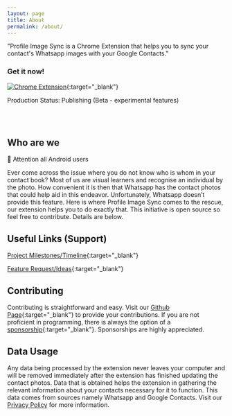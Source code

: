 ```yaml
---
layout: page
title: About
permalink: /about/
---
```

"Profile Image Sync is a Chrome Extension that helps you to sync your contact's Whatsapp images with your Google Contacts."

### Get it now!
 
[![Chrome Extension](/img/chrome.png)](https://chrome.google.com/webstore/detail/profile-image-sync/lfplcgpfghfgnndjcpohkdfpkmdmijcc){:target="\_blank"}

Production Status: Publishing (Beta - experimental features)
 
<br /> <br />

## Who are we
📢 Attention all Android users
 
Ever come across the issue where you do not know who is whom in your contact book? Most of us are visual learners and recognise an individual by the photo. How convenient it is then that Whatsapp has the contact photos that could help aid in this endeavor. Unfortunately, Whatsapp doesn’t provide this feature. Here is where Profile Image Sync comes to the rescue, our extension helps you to do exactly that. This initiative is open source so feel free to contribute. Details are below.
 
## **Useful Links (Support)**
 
[Project Milestones/Timeline](https://github.com/J370/Profile-Sync/projects/1){:target="\_blank"}
 
[Feature Request/Ideas](https://github.com/J370/Profile-Sync/discussions/1){:target="\_blank"}
 
## Contributing
Contributing is straightforward and easy. Visit our [Github Page](https://github.com/J370/Profile-Sync/){:target="\_blank"} to provide your contributions. If you are not proficient in programming, there is always the option of a [sponsorship](https://github.com/sponsors/j370){:target="\_blank"}. Sponsorships are highly appreciated.

## Data Usage
 
Any data being processed by the extension never leaves your computer and will be removed immediately after the extension has finished updating the contact photos. Data that is obtained helps the extension in gathering the relevant information about your contacts necessary for it to function. This data comes from sources namely Whatsapp and Google Contacts. Visit our [Privacy Policy](https://pis.netlify.app/policy/2021/05/24/privacypolicy.html) for more information.